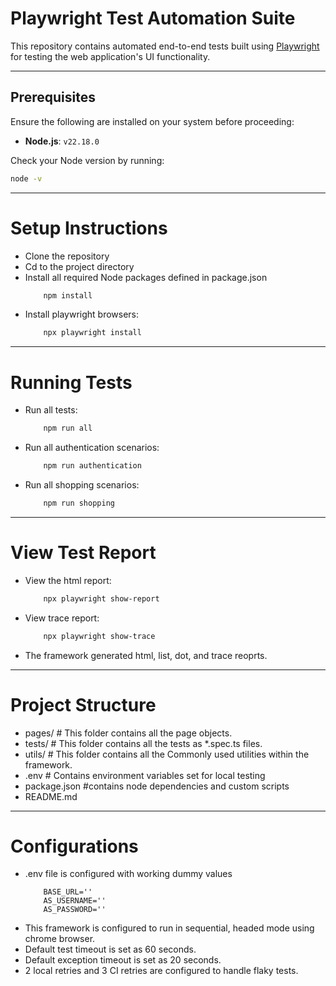 # Playwright Test Automation Suite

This repository contains automated end-to-end tests built using [Playwright](https://playwright.dev/) for testing the web application's UI functionality.

---
## Prerequisites

Ensure the following are installed on your system before proceeding:

- **Node.js**: `v22.18.0`

Check your Node version by running:

```bash
node -v
```
---

# Setup Instructions
- Clone the repository
- Cd to the project directory
- Install all required Node packages defined in package.json
    ```bash
        npm install
    ```
- Install playwright browsers:
    ```bash
        npx playwright install
    ```
---

# Running Tests
- Run all tests:
    ```bash
        npm run all
    ```
- Run all authentication scenarios:
    ```bash
        npm run authentication
    ```
- Run all shopping scenarios:
    ```bash
        npm run shopping
    ```
---

# View Test Report
- View the html report:
    ```bash
        npx playwright show-report
    ```
- View trace report:
    ```bash
        npx playwright show-trace
    ```
- The framework generated html, list, dot, and trace reoprts.
---

# Project Structure
- pages/  # This folder contains all the page objects.
- tests/  # This folder contains all the tests as *.spec.ts files.
- utils/  # This folder contains all the Commonly used utilities within the framework.
- .env    # Contains environment variables set for local testing
- package.json #contains node dependencies and custom scripts
- README.md 

---

# Configurations
- .env file is configured with working dummy values
    ```
        BASE_URL=''
        AS_USERNAME=''
        AS_PASSWORD=''
    ```
- This framework is configured to run in sequential, headed mode using chrome browser.
- Default test timeout is set as 60 seconds.
- Default exception timeout is set as 20 seconds.
- 2 local retries and 3 CI retries are configured to handle flaky tests.


